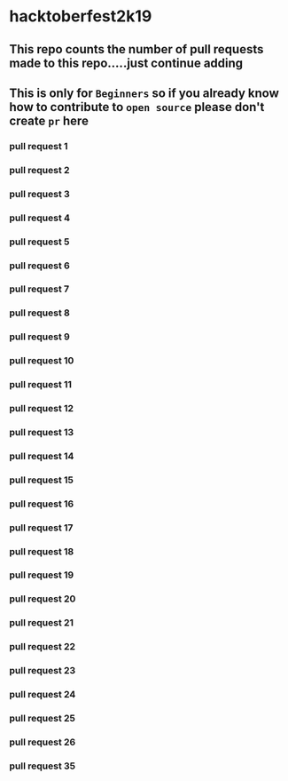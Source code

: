 # hacktoberfest2k19
## This repo counts the number of pull requests made to this repo.....just continue adding
## This is only for `Beginners` so if you already know how to contribute to `open source` please don't create `pr` here
### pull request 1
### pull request 2
### pull request 3
### pull request 4
### pull request 5
### pull request 6
### pull request 7
### pull request 8
### pull request 9
### pull request 10
### pull request 11
### pull request 12
### pull request 13
### pull request 14
### pull request 15
### pull request 16
### pull request 17
### pull request 18
### pull request 19
### pull request 20
### pull request 21
### pull request 22
### pull request 23
### pull request 24
### pull request 25
### pull request 26
### pull request 35

